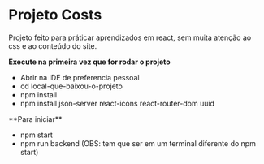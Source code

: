 # Projeto Costs

Projeto feito para práticar aprendizados em react, sem muita atenção ao css e ao conteúdo do site.
 
**Execute na primeira vez que for rodar o projeto**
<ul>
 <li>Abrir na IDE de preferencia pessoal 
 <li>cd local-que-baixou-o-projeto 
 <li>npm install
 <li>npm install json-server react-icons react-router-dom uuid 
</ul>
**Para iniciar**
<ul>
 <li>npm start 
 <li>npm run backend (OBS: tem que ser em um terminal diferente do npm start)
</ul>
